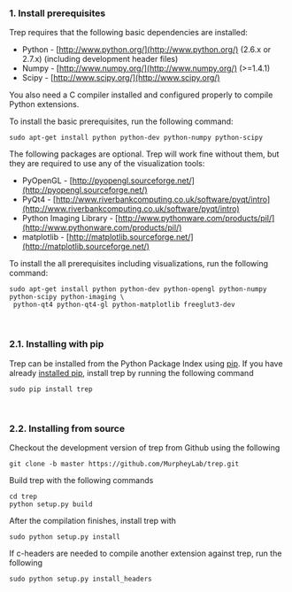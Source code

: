 ### 1. Install prerequisites

Trep requires that the following basic dependencies are installed:

* Python - [http://www.python.org/](http://www.python.org/) (2.6.x or 2.7.x) (including development header files)
* Numpy - [http://www.numpy.org/](http://www.numpy.org/) (>=1.4.1)
* Scipy - [http://www.scipy.org/](http://www.scipy.org/)

You also need a C compiler installed and configured properly to compile Python extensions.

To install the basic prerequisites, run the following command:

    sudo apt-get install python python-dev python-numpy python-scipy


The following packages are optional. Trep will work fine without them, but they are required to use any of the visualization tools:

* PyOpenGL - [http://pyopengl.sourceforge.net/](http://pyopengl.sourceforge.net/)
* PyQt4 - [http://www.riverbankcomputing.co.uk/software/pyqt/intro](http://www.riverbankcomputing.co.uk/software/pyqt/intro)
* Python Imaging Library - [http://www.pythonware.com/products/pil/](http://www.pythonware.com/products/pil/)
* matplotlib - [http://matplotlib.sourceforge.net/](http://matplotlib.sourceforge.net/)

To install the all prerequisites including visualizations, run the following command:

    sudo apt-get install python python-dev python-opengl python-numpy python-scipy python-imaging \
     python-qt4 python-qt4-gl python-matplotlib freeglut3-dev

<br>

### 2.1. Installing with pip

Trep can be installed from the Python Package Index using [pip](https://pip.pypa.io/en/latest/index.html).  If you have already [installed pip](https://pip.pypa.io/en/latest/installing.html), install trep by running the following command

    sudo pip install trep

<br>

### 2.2. Installing from source

Checkout the development version of trep from Github using the following

    git clone -b master https://github.com/MurpheyLab/trep.git

Build trep with the following commands

    cd trep
    python setup.py build

After the compilation finishes, install trep with

    sudo python setup.py install

If c-headers are needed to compile another extension against trep, run the following

    sudo python setup.py install_headers
